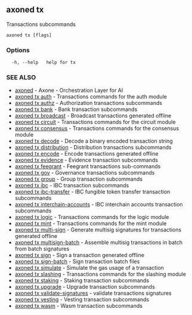 ## axoned tx

Transactions subcommands

```
axoned tx [flags]
```

### Options

```
  -h, --help   help for tx
```

### SEE ALSO

* [axoned](axoned.md)	 - Axone - Orchestration Layer for AI
* [axoned tx auth](axoned_tx_auth.md)	 - Transactions commands for the auth module
* [axoned tx authz](axoned_tx_authz.md)	 - Authorization transactions subcommands
* [axoned tx bank](axoned_tx_bank.md)	 - Bank transaction subcommands
* [axoned tx broadcast](axoned_tx_broadcast.md)	 - Broadcast transactions generated offline
* [axoned tx circuit](axoned_tx_circuit.md)	 - Transactions commands for the circuit module
* [axoned tx consensus](axoned_tx_consensus.md)	 - Transactions commands for the consensus module
* [axoned tx decode](axoned_tx_decode.md)	 - Decode a binary encoded transaction string
* [axoned tx distribution](axoned_tx_distribution.md)	 - Distribution transactions subcommands
* [axoned tx encode](axoned_tx_encode.md)	 - Encode transactions generated offline
* [axoned tx evidence](axoned_tx_evidence.md)	 - Evidence transaction subcommands
* [axoned tx feegrant](axoned_tx_feegrant.md)	 - Feegrant transactions sub-commands
* [axoned tx gov](axoned_tx_gov.md)	 - Governance transactions subcommands
* [axoned tx group](axoned_tx_group.md)	 - Group transaction subcommands
* [axoned tx ibc](axoned_tx_ibc.md)	 - IBC transaction subcommands
* [axoned tx ibc-transfer](axoned_tx_ibc-transfer.md)	 - IBC fungible token transfer transaction subcommands
* [axoned tx interchain-accounts](axoned_tx_interchain-accounts.md)	 - IBC interchain accounts transaction subcommands
* [axoned tx logic](axoned_tx_logic.md)	 - Transactions commands for the logic module
* [axoned tx mint](axoned_tx_mint.md)	 - Transactions commands for the mint module
* [axoned tx multi-sign](axoned_tx_multi-sign.md)	 - Generate multisig signatures for transactions generated offline
* [axoned tx multisign-batch](axoned_tx_multisign-batch.md)	 - Assemble multisig transactions in batch from batch signatures
* [axoned tx sign](axoned_tx_sign.md)	 - Sign a transaction generated offline
* [axoned tx sign-batch](axoned_tx_sign-batch.md)	 - Sign transaction batch files
* [axoned tx simulate](axoned_tx_simulate.md)	 - Simulate the gas usage of a transaction
* [axoned tx slashing](axoned_tx_slashing.md)	 - Transactions commands for the slashing module
* [axoned tx staking](axoned_tx_staking.md)	 - Staking transaction subcommands
* [axoned tx upgrade](axoned_tx_upgrade.md)	 - Upgrade transaction subcommands
* [axoned tx validate-signatures](axoned_tx_validate-signatures.md)	 - validate transactions signatures
* [axoned tx vesting](axoned_tx_vesting.md)	 - Vesting transaction subcommands
* [axoned tx wasm](axoned_tx_wasm.md)	 - Wasm transaction subcommands
